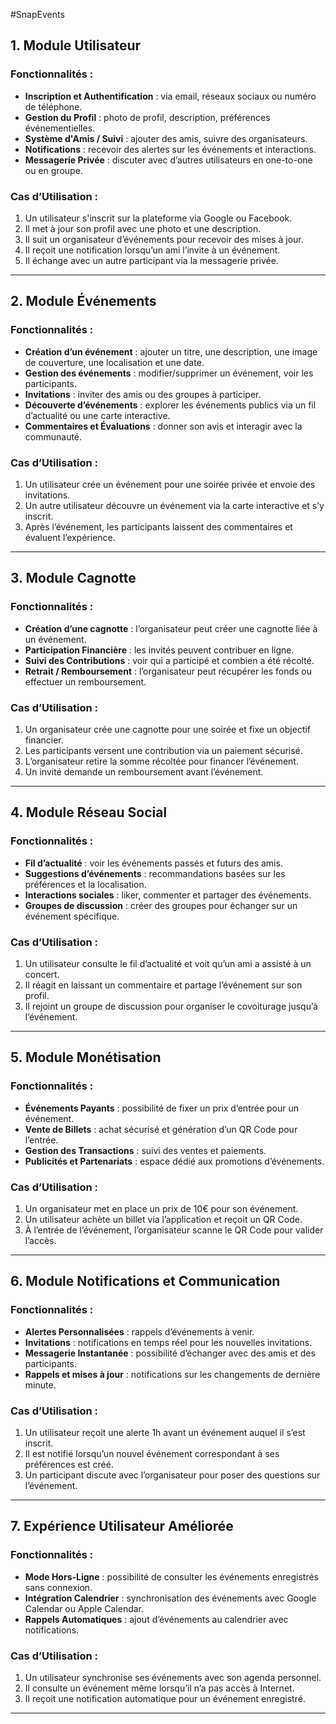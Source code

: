 #SnapEvents

## **1. Module Utilisateur**
### **Fonctionnalités :**
- **Inscription et Authentification** : via email, réseaux sociaux ou numéro de téléphone.
- **Gestion du Profil** : photo de profil, description, préférences événementielles.
- **Système d'Amis / Suivi** : ajouter des amis, suivre des organisateurs.
- **Notifications** : recevoir des alertes sur les événements et interactions.
- **Messagerie Privée** : discuter avec d’autres utilisateurs en one-to-one ou en groupe.

### **Cas d’Utilisation :**
1. Un utilisateur s'inscrit sur la plateforme via Google ou Facebook.
2. Il met à jour son profil avec une photo et une description.
3. Il suit un organisateur d’événements pour recevoir des mises à jour.
4. Il reçoit une notification lorsqu’un ami l’invite à un événement.
5. Il échange avec un autre participant via la messagerie privée.

---

## **2. Module Événements**
### **Fonctionnalités :**
- **Création d’un événement** : ajouter un titre, une description, une image de couverture, une localisation et une date.
- **Gestion des événements** : modifier/supprimer un événement, voir les participants.
- **Invitations** : inviter des amis ou des groupes à participer.
- **Découverte d’événements** : explorer les événements publics via un fil d’actualité ou une carte interactive.
- **Commentaires et Évaluations** : donner son avis et interagir avec la communauté.

### **Cas d’Utilisation :**
1. Un utilisateur crée un événement pour une soirée privée et envoie des invitations.
2. Un autre utilisateur découvre un événement via la carte interactive et s’y inscrit.
3. Après l’événement, les participants laissent des commentaires et évaluent l’expérience.

---

## **3. Module Cagnotte**
### **Fonctionnalités :**
- **Création d’une cagnotte** : l’organisateur peut créer une cagnotte liée à un événement.
- **Participation Financière** : les invités peuvent contribuer en ligne.
- **Suivi des Contributions** : voir qui a participé et combien a été récolté.
- **Retrait / Remboursement** : l’organisateur peut récupérer les fonds ou effectuer un remboursement.

### **Cas d’Utilisation :**
1. Un organisateur crée une cagnotte pour une soirée et fixe un objectif financier.
2. Les participants versent une contribution via un paiement sécurisé.
3. L’organisateur retire la somme récoltée pour financer l’événement.
4. Un invité demande un remboursement avant l’événement.

---

## **4. Module Réseau Social**
### **Fonctionnalités :**
- **Fil d’actualité** : voir les événements passés et futurs des amis.
- **Suggestions d’événements** : recommandations basées sur les préférences et la localisation.
- **Interactions sociales** : liker, commenter et partager des événements.
- **Groupes de discussion** : créer des groupes pour échanger sur un événement spécifique.

### **Cas d’Utilisation :**
1. Un utilisateur consulte le fil d’actualité et voit qu’un ami a assisté à un concert.
2. Il réagit en laissant un commentaire et partage l’événement sur son profil.
3. Il rejoint un groupe de discussion pour organiser le covoiturage jusqu’à l’événement.

---

## **5. Module Monétisation**
### **Fonctionnalités :**
- **Événements Payants** : possibilité de fixer un prix d’entrée pour un événement.
- **Vente de Billets** : achat sécurisé et génération d’un QR Code pour l’entrée.
- **Gestion des Transactions** : suivi des ventes et paiements.
- **Publicités et Partenariats** : espace dédié aux promotions d’événements.

### **Cas d’Utilisation :**
1. Un organisateur met en place un prix de 10€ pour son événement.
2. Un utilisateur achète un billet via l’application et reçoit un QR Code.
3. À l’entrée de l’événement, l’organisateur scanne le QR Code pour valider l’accès.

---

## **6. Module Notifications et Communication**
### **Fonctionnalités :**
- **Alertes Personnalisées** : rappels d’événements à venir.
- **Invitations** : notifications en temps réel pour les nouvelles invitations.
- **Messagerie Instantanée** : possibilité d’échanger avec des amis et des participants.
- **Rappels et mises à jour** : notifications sur les changements de dernière minute.

### **Cas d’Utilisation :**
1. Un utilisateur reçoit une alerte 1h avant un événement auquel il s’est inscrit.
2. Il est notifié lorsqu’un nouvel événement correspondant à ses préférences est créé.
3. Un participant discute avec l’organisateur pour poser des questions sur l’événement.

---

## **7. Expérience Utilisateur Améliorée**
### **Fonctionnalités :**
- **Mode Hors-Ligne** : possibilité de consulter les événements enregistrés sans connexion.
- **Intégration Calendrier** : synchronisation des événements avec Google Calendar ou Apple Calendar.
- **Rappels Automatiques** : ajout d’événements au calendrier avec notifications.

### **Cas d’Utilisation :**
1. Un utilisateur synchronise ses événements avec son agenda personnel.
2. Il consulte un événement même lorsqu’il n’a pas accès à Internet.
3. Il reçoit une notification automatique pour un événement enregistré.

---
